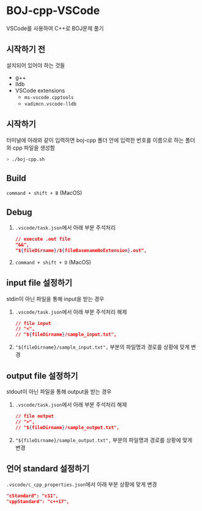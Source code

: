 # BOJ-cpp-VSCode
VSCode를 사용하여 C++로 BOJ문제 풀기

## 시작하기 전
설치되어 있어야 하는 것들
- g++
- lldb
- VSCode extensions
  - `ms-vscode.cpptools`
  - `vadimcn.vscode-lldb`

## 시작하기
터미널에 아래와 같이 입력하면 boj-cpp 폴더 안에 입력한 번호를 이름으로 하는 폴더와 cpp 파일을 생성함
```zsh
> ./boj-cpp.sh
```

## Build
`command + shift + B` (MacOS)

## Debug
1. `.vscode/task.json`에서 아래 부분 주석처리
    ```json
    // execute .out file
    "&&",
    "${fileDirname}/${fileBasenameNoExtension}.out",
    ```
2. `command + shift + D` (MacOS)

## input file 설정하기
stdin이 아닌 파일을 통해 input을 받는 경우
1. `.vscode/task.json`에서 아래 부분 주석처리 해제
    ```json
    // file input
    // "<",
    // "${fileDirname}/sample_input.txt",
    ```
2. `"${fileDirname}/sample_input.txt",` 부분의 파일명과 경로를 상황에 맞게 변경

## output file 설정하기
stdout이 아닌 파일을 통해 output을 받는 경우
1. `.vscode/task.json`에서 아래 부분 주석처리 해제
    ```json
    // file output
    // ">",
    // "${fileDirname}/sample_output.txt",
    ```
2. `"${fileDirname}/sample_output.txt",` 부분의 파일명과 경로를 상황에 맞게 변경

## 언어 standard 설정하기
`.vscode/c_cpp_properties.json`에서 아래 부분 상황에 맞게 변경
```json
"cStandard": "c11",
"cppStandard": "c++17",
```
